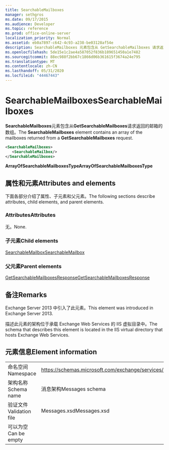 ```yaml
---
title: SearchableMailboxes
manager: sethgros
ms.date: 09/17/2015
ms.audience: Developer
ms.topic: reference
ms.prod: office-online-server
localization_priority: Normal
ms.assetid: eb0a7897-c642-4c93-a238-be03128af54e
description: SearchableMailboxes 元素包含从 GetSearchableMailboxes 请求返回的邮箱的数组。
ms.openlocfilehash: 5de15e1c2ae4a587052f836b189651450a1e7482
ms.sourcegitcommit: 88ec988f2bb67c1866d06b361615f3674a24e795
ms.translationtype: MT
ms.contentlocale: zh-CN
ms.lasthandoff: 05/31/2020
ms.locfileid: "44467443"
---
```

# <a name="searchablemailboxes"></a><span data-ttu-id="aae38-103">SearchableMailboxes</span><span class="sxs-lookup"><span data-stu-id="aae38-103">SearchableMailboxes</span></span>

<span data-ttu-id="aae38-104">**SearchableMailboxes**元素包含从**GetSearchableMailboxes**请求返回的邮箱的数组。</span><span class="sxs-lookup"><span data-stu-id="aae38-104">The **SearchableMailboxes** element contains an array of the mailboxes returned from a **GetSearchableMailboxes** request.</span></span> 
  
```XML
<SearchableMailboxes>
   <SearchableMailbox/>
</SearchableMailboxes>
```

 <span data-ttu-id="aae38-105">**ArrayOfSearchableMailboxesType**</span><span class="sxs-lookup"><span data-stu-id="aae38-105">**ArrayOfSearchableMailboxesType**</span></span>
## <a name="attributes-and-elements"></a><span data-ttu-id="aae38-106">属性和元素</span><span class="sxs-lookup"><span data-stu-id="aae38-106">Attributes and elements</span></span>

<span data-ttu-id="aae38-107">下面各部分介绍了属性、子元素和父元素。</span><span class="sxs-lookup"><span data-stu-id="aae38-107">The following sections describe attributes, child elements, and parent elements.</span></span>
  
### <a name="attributes"></a><span data-ttu-id="aae38-108">Attributes</span><span class="sxs-lookup"><span data-stu-id="aae38-108">Attributes</span></span>

<span data-ttu-id="aae38-109">无。</span><span class="sxs-lookup"><span data-stu-id="aae38-109">None.</span></span>
  
### <a name="child-elements"></a><span data-ttu-id="aae38-110">子元素</span><span class="sxs-lookup"><span data-stu-id="aae38-110">Child elements</span></span>

[<span data-ttu-id="aae38-111">SearchableMailbox</span><span class="sxs-lookup"><span data-stu-id="aae38-111">SearchableMailbox</span></span>](searchablemailbox.md)
  
### <a name="parent-elements"></a><span data-ttu-id="aae38-112">父元素</span><span class="sxs-lookup"><span data-stu-id="aae38-112">Parent elements</span></span>

[<span data-ttu-id="aae38-113">GetSearchableMailboxesResponse</span><span class="sxs-lookup"><span data-stu-id="aae38-113">GetSearchableMailboxesResponse</span></span>](getsearchablemailboxesresponse.md)
  
## <a name="remarks"></a><span data-ttu-id="aae38-114">备注</span><span class="sxs-lookup"><span data-stu-id="aae38-114">Remarks</span></span>

<span data-ttu-id="aae38-115">Exchange Server 2013 中引入了此元素。</span><span class="sxs-lookup"><span data-stu-id="aae38-115">This element was introduced in Exchange Server 2013.</span></span>
  
<span data-ttu-id="aae38-116">描述此元素的架构位于承载 Exchange Web Services 的 IIS 虚拟目录中。</span><span class="sxs-lookup"><span data-stu-id="aae38-116">The schema that describes this element is located in the IIS virtual directory that hosts Exchange Web Services.</span></span>
  
## <a name="element-information"></a><span data-ttu-id="aae38-117">元素信息</span><span class="sxs-lookup"><span data-stu-id="aae38-117">Element information</span></span>

|||
|:-----|:-----|
|<span data-ttu-id="aae38-118">命名空间</span><span class="sxs-lookup"><span data-stu-id="aae38-118">Namespace</span></span>  <br/> |https://schemas.microsoft.com/exchange/services/2006/messages  <br/> |
|<span data-ttu-id="aae38-119">架构名称</span><span class="sxs-lookup"><span data-stu-id="aae38-119">Schema name</span></span>  <br/> |<span data-ttu-id="aae38-120">消息架构</span><span class="sxs-lookup"><span data-stu-id="aae38-120">Messages schema</span></span>  <br/> |
|<span data-ttu-id="aae38-121">验证文件</span><span class="sxs-lookup"><span data-stu-id="aae38-121">Validation file</span></span>  <br/> |<span data-ttu-id="aae38-122">Messages.xsd</span><span class="sxs-lookup"><span data-stu-id="aae38-122">Messages.xsd</span></span>  <br/> |
|<span data-ttu-id="aae38-123">可以为空</span><span class="sxs-lookup"><span data-stu-id="aae38-123">Can be empty</span></span>  <br/> ||
   

